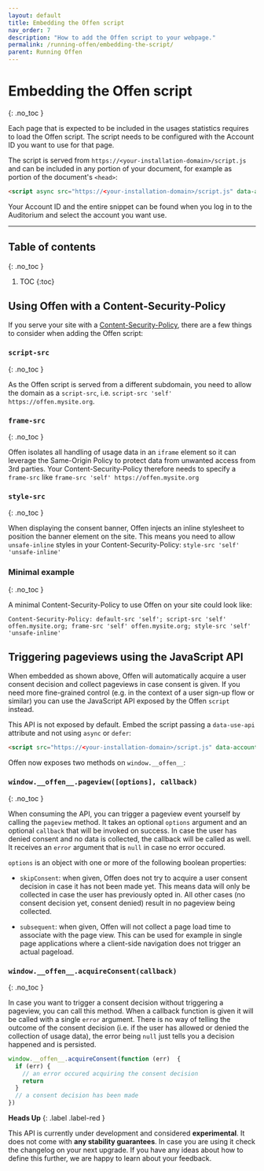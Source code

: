 ```yaml
---
layout: default
title: Embedding the Offen script
nav_order: 7
description: "How to add the Offen script to your webpage."
permalink: /running-offen/embedding-the-script/
parent: Running Offen
---
```


<!--
Copyright 2020 - Offen Authors <hioffen@posteo.de>
SPDX-License-Identifier: Apache-2.0
-->

# Embedding the Offen script
{: .no_toc }

Each page that is expected to be included in the usages statistics requires to load the Offen script. The script needs to be configured with the Account ID you want to use for that page.

The script is served from `https://<your-installation-domain>/script.js` and can be included in any portion of your document, for example as portion of the document's `<head>`:

```html
<script async src="https://<your-installation-domain>/script.js" data-account-id="<your-account-id>"></script>
```

Your Account ID and the entire snippet can be found when you log in to the Auditorium and select the account you want use.

---

## Table of contents
{: .no_toc }

1. TOC
{:toc}

## Using Offen with a Content-Security-Policy

If you serve your site with a [Content-Security-Policy][csp], there are a few things to consider when adding the Offen script:

[csp]: https://developer.mozilla.org/en-US/docs/Web/HTTP/CSP

### `script-src`
{: .no_toc }

As the Offen script is served from a different subdomain, you need to allow the domain as a `script-src`, i.e. `script-src 'self' https://offen.mysite.org`.

### `frame-src`
{: .no_toc }

Offen isolates all handling of usage data in an `iframe` element so it can leverage the Same-Origin Policy to protect data from unwanted access from 3rd parties. Your Content-Security-Policy therefore needs to specify a `frame-src` like `frame-src 'self' https://offen.mysite.org`

### `style-src`
{: .no_toc }

When displaying the consent banner, Offen injects an inline stylesheet to position the banner element on the site. This means you need to allow `unsafe-inline` styles in your Content-Security-Policy: `style-src 'self' 'unsafe-inline'`

### Minimal example
{: .no_toc }

A minimal Content-Security-Policy to use Offen on your site could look like:

```
Content-Security-Policy: default-src 'self'; script-src 'self' offen.mysite.org; frame-src 'self' offen.mysite.org; style-src 'self' 'unsafe-inline'
```

## Triggering pageviews using the JavaScript API

When embedded as shown above, Offen will automatically acquire a user consent decision and collect pageviews in case consent is given. If you need more fine-grained control (e.g. in the context of a user sign-up flow or similar) you can use the JavaScript API exposed by the Offen `script` instead.

This API is not exposed by default. Embed the script passing a `data-use-api` attribute and not using `async` or `defer`:

```html
<script src="https://<your-installation-domain>/script.js" data-account-id="<your-account-id data-use-api>"></script>
```

Offen now exposes two methods on `window.__offen__`:

### `window.__offen__.pageview([options], callback)`
{: .no_toc }

When consuming the API, you can trigger a pageview event yourself by calling the `pageview` method. It takes an optional `options` argument and an optional `callback` that will be invoked on success. In case the user has denied consent and no data is collected, the callback will be called as well. It receives an `error` argument that is `null` in case no error occured.

`options` is an object with one or more of the following boolean properties:

- `skipConsent`: when given, Offen does not try to acquire a user consent decision in case it has not been made yet. This means data will only be collected in case the user has previously opted in. All other cases (no consent decision yet, consent denied) result in no pageview being collected.

- `subsequent`: when given, Offen will not collect a page load time to associate with the page view. This can be used for example in single page applications where a client-side navigation does not trigger an actual pageload.

### `window.__offen__.acquireConsent(callback)`
{: .no_toc }

In case you want to trigger a consent decision without triggering a pageview, you can call this method. When a callback function is given it will be called with a single `error` argument. There is no way of telling the outcome of the consent decision (i.e. if the user has allowed or denied the collection of usage data), the error being `null` just tells you a decision happened and is persisted.

```js
window.__offen__.acquireConsent(function (err)  {
  if (err) {
    // an error occured acquiring the consent decision
    return
  }
  // a consent decision has been made
})
```

__Heads Up__
{: .label .label-red }

This API is currently under development and considered __experimental__. It does not come with __any stability guarantees__. In case you are using it check the changelog on your next upgrade. If you have any ideas about how to define this further, we are happy to learn about your feedback.
